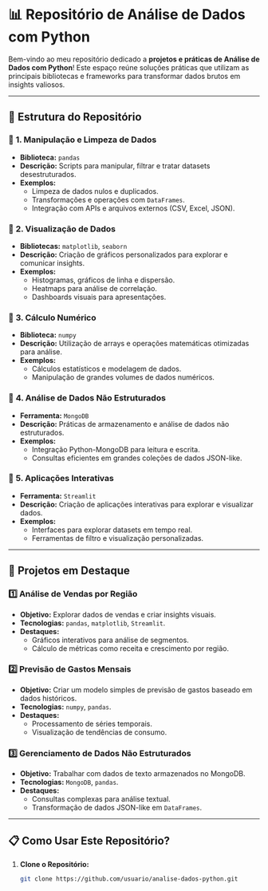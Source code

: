 # 📊 **Repositório de Análise de Dados com Python**

Bem-vindo ao meu repositório dedicado a **projetos e práticas de Análise de Dados com Python**! Este espaço reúne soluções práticas que utilizam as principais bibliotecas e frameworks para transformar dados brutos em insights valiosos.

---

## **📂 Estrutura do Repositório**

### 🔹 **1. Manipulação e Limpeza de Dados**
- **Biblioteca:** `pandas`
- **Descrição:** Scripts para manipular, filtrar e tratar datasets desestruturados.
- **Exemplos:**
  - Limpeza de dados nulos e duplicados.
  - Transformações e operações com `DataFrames`.
  - Integração com APIs e arquivos externos (CSV, Excel, JSON).

### 🔹 **2. Visualização de Dados**
- **Bibliotecas:** `matplotlib`, `seaborn`
- **Descrição:** Criação de gráficos personalizados para explorar e comunicar insights.
- **Exemplos:**
  - Histogramas, gráficos de linha e dispersão.
  - Heatmaps para análise de correlação.
  - Dashboards visuais para apresentações.

### 🔹 **3. Cálculo Numérico**
- **Biblioteca:** `numpy`
- **Descrição:** Utilização de arrays e operações matemáticas otimizadas para análise.
- **Exemplos:**
  - Cálculos estatísticos e modelagem de dados.
  - Manipulação de grandes volumes de dados numéricos.

### 🔹 **4. Análise de Dados Não Estruturados**
- **Ferramenta:** `MongoDB`
- **Descrição:** Práticas de armazenamento e análise de dados não estruturados.
- **Exemplos:**
  - Integração Python-MongoDB para leitura e escrita.
  - Consultas eficientes em grandes coleções de dados JSON-like.

### 🔹 **5. Aplicações Interativas**
- **Ferramenta:** `Streamlit`
- **Descrição:** Criação de aplicações interativas para explorar e visualizar dados.
- **Exemplos:**
  - Interfaces para explorar datasets em tempo real.
  - Ferramentas de filtro e visualização personalizadas.

---

## **🚀 Projetos em Destaque**

### 1️⃣ **Análise de Vendas por Região**
- **Objetivo:** Explorar dados de vendas e criar insights visuais.
- **Tecnologias:** `pandas`, `matplotlib`, `Streamlit`.
- **Destaques:**
  - Gráficos interativos para análise de segmentos.
  - Cálculo de métricas como receita e crescimento por região.

### 2️⃣ **Previsão de Gastos Mensais**
- **Objetivo:** Criar um modelo simples de previsão de gastos baseado em dados históricos.
- **Tecnologias:** `numpy`, `pandas`.
- **Destaques:**
  - Processamento de séries temporais.
  - Visualização de tendências de consumo.

### 3️⃣ **Gerenciamento de Dados Não Estruturados**
- **Objetivo:** Trabalhar com dados de texto armazenados no MongoDB.
- **Tecnologias:** `MongoDB`, `pandas`.
- **Destaques:**
  - Consultas complexas para análise textual.
  - Transformação de dados JSON-like em `DataFrames`.

---

## **📋 Como Usar Este Repositório?**

1. **Clone o Repositório:**
   ```bash
   git clone https://github.com/usuario/analise-dados-python.git
